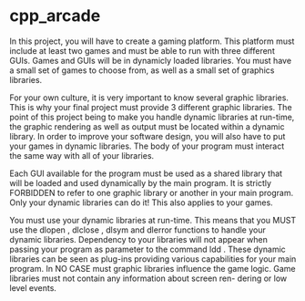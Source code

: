 # cpp_arcade
In this project, you will have to create a gaming platform. This platform must include at least two games and must be able to run with three different GUIs. Games and GUIs will be in dynamicly loaded libraries. You must have a small set of games to choose from, as well as a small set of graphics libraries.

For your own culture, it is very important to know several graphic libraries. This is why your final project must provide 3
different graphic libraries. The point of this project being to make you handle dynamic libraries at run-time, the graphic
rendering as well as output must be located within a dynamic library. In order to improve your software design, you
will also have to put your games in dynamic libraries. The body of your program must interact the same way with all
of your libraries.

Each GUI available for the program must be used as a shared library that will be loaded and used dynamically by the main program. It is strictly FORBIDDEN to refer to one graphic library or another in your main program. Only your dynamic libraries can do it! This also applies to your games.

You must use your dynamic libraries at run-time. This means that you MUST use the
dlopen
,
dlclose
,
dlsym
and
dlerror
functions to handle your dynamic libraries. Dependency to your libraries will not appear when passing your
program as parameter to the command
ldd
.
These dynamic libraries can be seen as plug-ins providing various capabilities for your main program. In NO CASE
must graphic libraries influence the game logic. Game libraries must not contain any information about screen ren-
dering or low level events.
